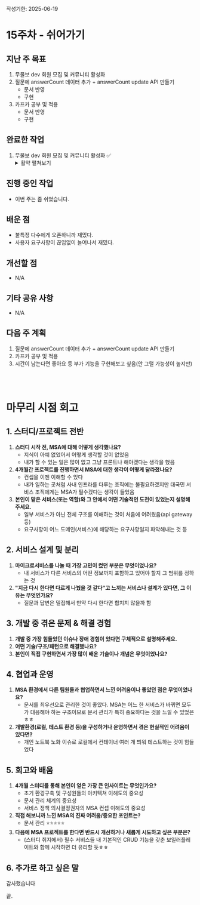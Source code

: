 작성기한: 2025-06-19

# 15주차 - 쉬어가기

## 지난 주 목표
1. 무물보 dev 회원 모집 및 커뮤니티 활성화
2. 질문에 answerCount 데이터 추가 + answerCount update API 만들기
   * 문서 반영
   * 구현
3. 카프카 공부 및 적용
   * 문서 반영
   * 구현

## 완료한 작업
1. 무물보 dev 회원 모집 및 커뮤니티 활성화 ✅
   <details>
      <summary>활약 펼쳐보기</summary>
      <img src="https://github.com/user-attachments/assets/67be3252-c441-4eb5-8017-9940e3f7085e" />
   </details>

## 진행 중인 작업
* 이번 주는 좀 쉬었습니다.

## 배운 점
* 불특정 다수에게 오픈하니까 재밌다.
* 사용자 요구사항이 끊임없이 늘어나서 재밌다.

## 개선할 점
* N/A
 
## 기타 공유 사항
* N/A

## 다음 주 계획
1. 질문에 answerCount 데이터 추가 + answerCount update API 만들기
2. 카프카 공부 및 적용
3. 시간이 남는다면 좋아요 등 부가 기능을 구현해보고 싶음(안 그럴 가능성이 높지만)

<br/><br/>

# 마무리 시점 회고
## 1. 스터디/프로젝트 전반
1. **스터디 시작 전, MSA에 대해 어떻게 생각했나요?**
   - 지식이 아예 없었어서 어떻게 생각할 것이 없었음
   - 내가 할 수 있는 일은 많이 없고 그냥 프론트나 해야겠다는 생각을 했음
2. **4개월간 프로젝트를 진행하면서 MSA에 대한 생각이 어떻게 달라졌나요?**
   - 컨셉을 이젠 이해할 수 있다
   - 내가 일하는 곳처럼 사내 인프라를 다루는 조직에는 불필요하겠지만 대국민 서비스 조직에게는 MSA가 필수겠다는 생각이 들었음
3. **본인이 맡은 서비스(또는 역할)와 그 안에서 어떤 기술적인 도전이 있었는지 설명해주세요.**
   - 일부 서비스가 아닌 전체 구조를 이해하는 것이 처음에 어려웠음(api gateway 등)
   - 요구사항이 어느 도메인(서비스)에 해당하는 요구사항일지 파악해내는 것 등

## 2. 서비스 설계 및 분리
1. **마이크로서비스를 나눌 때 가장 고민이 컸던 부분은 무엇이었나요?**
   - 내 서비스가 다른 서비스의 어떤 정보까지 포함하고 있어야 할지 그 범위를 정하는 것
2. **"지금 다시 한다면 다르게 나눴을 것 같다"고 느끼는 서비스나 설계가 있다면, 그 이유는 무엇인가요?**
   - 질문과 답변은 밀접해서 만약 다시 한다면 합치지 않을까 함

## 3. 개발 중 겪은 문제 & 해결 경험
1. **개발 중 가장 힘들었던 이슈나 장애 경험이 있다면 구체적으로 설명해주세요.**
2. **어떤 기술/구조/패턴으로 해결했나요?**
3. **본인이 직접 구현하면서 가장 많이 배운 기술이나 개념은 무엇이었나요?**

## 4. 협업과 운영
1. **MSA 환경에서 다른 팀원들과 협업하면서 느낀 어려움이나 좋았던 점은 무엇이었나요?**
   - 문서를 최우선으로 관리한 것이 좋았다. MSA는 어느 한 서비스가 바뀌면 모두가 대응해야 하는 구조이므로 문서 관리가 특히 중요하다는 것을 느낄 수 있었은ㅎㅎ
2. **개발환경(로컬, 테스트 환경 등)을 구성하거나 운영하면서 겪은 현실적인 어려움이 있다면?**
   - 개인 노트북 노화 이슈로 로컬에서 컨테이너 여러 개 띄워 테스트하는 것이 힘들었다

## 5. 회고와 배움
1. **4개월 스터디를 통해 본인이 얻은 가장 큰 인사이트는 무엇인가요?**
   - 초기 환경구축 및 구성원들의 아키텍쳐 이해도의 중요성
   - 문서 관리 체계의 중요성
   - 서비스 정책 의사결정권자의 MSA 컨셉 이해도의 중요성
2. **직접 해보니까 느낀 MSA의 진짜 어려움/중요한 포인트는?**
   - 문서 관리 ⭐⭐⭐⭐⭐
3. **다음에 MSA 프로젝트를 한다면 반드시 개선하거나 새롭게 시도하고 싶은 부분은?**
   - (스터디 취지에서) 필수 서비스들 내 기본적인 CRUD 기능을 갖춘 보일러플레이트와 함께 시작하면 더 유리할 듯ㅎㅎ

## 6. 추가로 하고 싶은 말
감사했습니다

끝.
